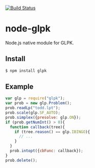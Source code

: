 [![Build Status](https://travis-ci.org/hgourvest/node-glpk.svg?branch=master)](https://travis-ci.org/hgourvest/node-glpk)
# node-glpk
Node.js native module for GLPK.

## Install
```sh
$ npm install glpk
```
## Example
```js
var glp = require("glpk");
var prob = new glp.Problem();
prob.readLp("todd.lpt");
prob.scale(glp.SF_AUTO);
prob.simplex({presolve: glp.ON});
if (prob.getNumInt() > 0){
  function callback(tree){
    if (tree.reason() == glp.IBINGO){
      // ...
    }
  }
  prob.intopt({cbFunc: callback});
}
prob.delete();
```
